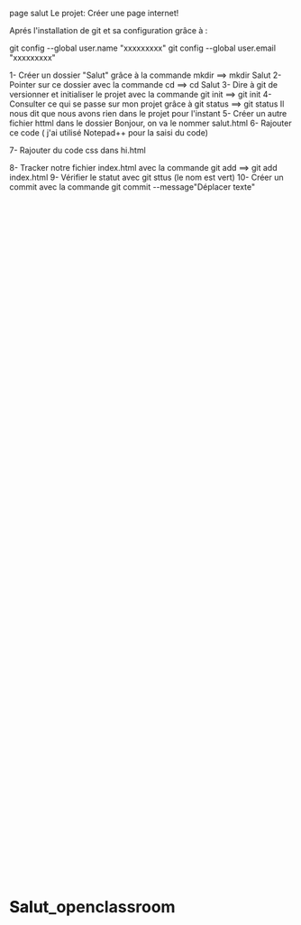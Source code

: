# Salut_openclassroom
page salut
Le projet: Créer une page internet!

Aprés l'installation de git et sa configuration grâce à :

git config --global user.name "xxxxxxxxx"
git config --global user.email "xxxxxxxxx"

1-   Créer un dossier "Salut" grâce à la commande mkdir ==> mkdir Salut
2-   Pointer sur ce dossier avec la commande cd ==> cd Salut
3-   Dire à git de versionner et initialiser le projet avec la commande git init ==> git init
4-   Consulter ce qui se passe sur mon projet grâce à git status ==> git status 
     Il nous dit que nous avons rien dans le projet pour l'instant
5-   Créer un autre fichier httml dans le dossier Bonjour, on va le nommer salut.html
6-   Rajouter ce code ( j'ai utilisé Notepad++ pour la saisi du code)

<!Doctype html>

<html>
<head>
<Title></title>
<meta charset="utf-8">
</head>

<Body>
<h1> Salut</h1>

</Body>
</html>


7-   Rajouter du code css dans hi.html

<style type="text/css">
     h1 {
 position: absolute;
top: 40%;
width: 100%;
front-family: Helvetica;
front-size: 100
text-align: center;

}
</style>
8-   Tracker notre fichier index.html avec la commande git add ==> git add index.html
9-   Vérifier le statut avec git sttus  (le nom est vert)
10-  Créer un commit avec la commande git commit --message"Déplacer texte"


